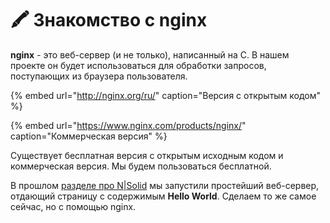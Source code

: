 # 🖍 Знакомство с nginx

**nginx** - это веб-сервер \(и не только\), написанный на C. В нашем проекте он будет использоваться для обработки запросов, поступающих из браузера пользователя.

{% embed url="http://nginx.org/ru/" caption="Версия с открытым кодом" %}

{% embed url="https://www.nginx.com/products/nginx/" caption="Коммерческая версия" %}

Существует бесплатная версия с открытым исходным кодом и коммерческая версия. Мы будем пользоваться бесплатной.

В прошлом [разделе про N\|Solid](setting-up-nsolid.md) мы запустили простейший веб-сервер, отдающий страницу с содержимым **Hello World**. Сделаем то же самое сейчас, но с помощью nginx.

